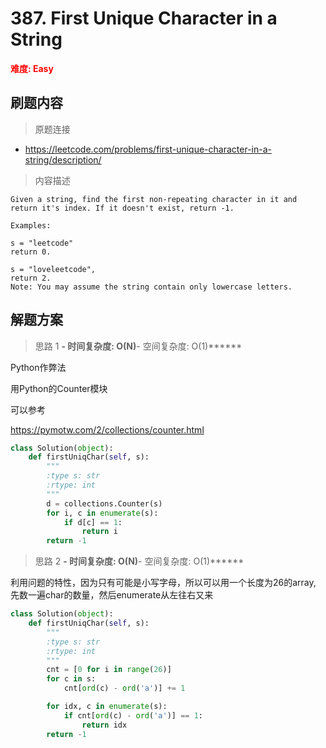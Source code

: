 # 387. First Unique Character in a String

**<font color=red>难度: Easy</font>**

## 刷题内容

> 原题连接

* https://leetcode.com/problems/first-unique-character-in-a-string/description/

> 内容描述

```
Given a string, find the first non-repeating character in it and return it's index. If it doesn't exist, return -1.

Examples:

s = "leetcode"
return 0.

s = "loveleetcode",
return 2.
Note: You may assume the string contain only lowercase letters.
```

## 解题方案

> 思路 1
******- 时间复杂度: O(N)******- 空间复杂度: O(1)******

Python作弊法

用Python的Counter模块

可以参考 

<https://pymotw.com/2/collections/counter.html>


```python
class Solution(object):
    def firstUniqChar(self, s):
        """
        :type s: str
        :rtype: int
        """
        d = collections.Counter(s)
        for i, c in enumerate(s):
            if d[c] == 1:
                return i
        return -1
```


> 思路 2
******- 时间复杂度: O(N)******- 空间复杂度: O(1)******

利用问题的特性，因为只有可能是小写字母，所以可以用一个长度为26的array, 先数一遍char的数量，然后enumerate从左往右又来

```python 
class Solution(object):
    def firstUniqChar(self, s):
        """
        :type s: str
        :rtype: int
        """
        cnt = [0 for i in range(26)]
        for c in s:
            cnt[ord(c) - ord('a')] += 1

        for idx, c in enumerate(s):
            if cnt[ord(c) - ord('a')] == 1:
                return idx
        return -1
```
